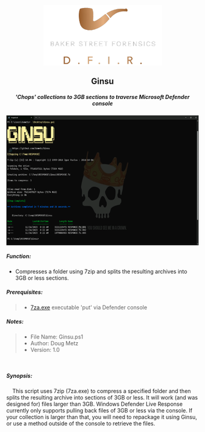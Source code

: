 <div align="center">
 <img style="padding:0;vertical-align:bottom;" height="158" width="311" src="BSF.png"/>
 <p>
  <h2>
   Ginsu
  </h2>
  <h5>
      'Chops' collections to 3GB sections to traverse Microsoft Defender console
   </h5>
<p>
<p>
 </div>
<div align="center">
  <img style="padding:0;vertical-align:bottom;" height="340" width="526" src="Screenshot.png"/>
  <div align="left">
  <h5>
   Function:
  </h5>

- Compresses a folder using 7zip and splits the resulting archives into 3GB or less sections.
<h5>
   Prerequisites:
</h5>

>- [7za.exe](https://www.7-zip.org/a/7z2301-extra.7z) executable 'put' via Defender console

<h5>
   Notes:
</h5>

>- File Name: Ginsu.ps1
>- Author: Doug Metz
>- Version: 1.0

    
<h5>
   Synopsis:
</h5>
    This script uses 7zip (7za.exe) to compress a specified folder and then splits the resulting archive into sections of 3GB or less. It will work (and was designed for) files larger than 3GB.  Windows Defender Live Response currently only supports pulling back files of 3GB or less via the console. If your collection is larger than that, you will need to repackage it using Ginsu, or use a method outside of the console to retrieve the files.